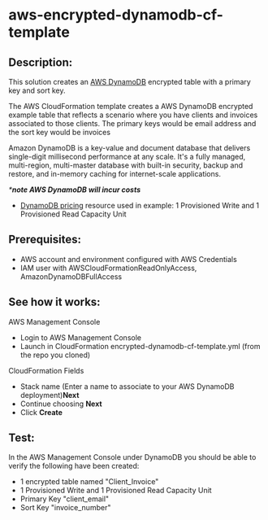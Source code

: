 # aws-encrypted-dynamodb-cf-template

## Description:

This solution creates an [AWS DynamoDB](https://aws.amazon.com/dynamodb/) encrypted table with a primary key and sort key.

The AWS CloudFormation template creates a AWS DynamoDB encrypted example table that reflects a scenario where you have clients and invoices associated to those clients. The primary keys would be email address and the sort key would be invoices

Amazon DynamoDB is a key-value and document database that delivers single-digit millisecond performance at any scale. It's a fully managed, multi-region, multi-master database with built-in security, backup and restore, and in-memory caching for internet-scale applications.

_***note AWS DynamoDB will incur costs**_

* [DynamoDB pricing](https://aws.amazon.com/dynamodb/pricing/) resource used in example: 1 Provisioned Write and 1 Provisioned Read Capacity Unit

## Prerequisites:

* AWS account and environment configured with AWS Credentials
* IAM user with AWSCloudFormationReadOnlyAccess, AmazonDynamoDBFullAccess

## See how it works:

AWS Management Console

* Login to AWS Management Console
* Launch in CloudFormation encrypted-dynamodb-cf-template.yml (from the repo you cloned)

CloudFormation Fields

* Stack name (Enter a name to associate to your AWS DynamoDB deployment)**Next**
* Continue choosing **Next**
* Click **Create**

## Test:

In the AWS Management Console under DynamoDB you should be able to verify the following have been created:

* 1 encrypted table named "Client_Invoice"
* 1 Provisioned Write and 1 Provisioned Read Capacity Unit
* Primary Key "client_email"
* Sort Key "invoice_number"
